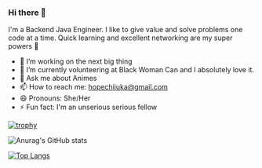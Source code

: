 ### Hi there 👋


I'm a Backend Java Engineer. I like to give value and solve problems one code at a time. Quick learning and excellent networking are my super powers :muscle:

- 🔭 I’m working on the next big thing
- 🌱 I’m currently volunteering at Black Woman Can and I absolutely love it.
- 💬 Ask me about Animes
- 📫 How to reach me: hopechijuka@gmail.com
- 😄 Pronouns: She/Her
- ⚡ Fun fact: I'm an unserious serious fellow


[![trophy](https://github-profile-trophy.vercel.app/?username=Hopeuche360&theme=onedark)](https://github.com/Hopeuche360/github-profile-trophy)

![Anurag's GitHub stats](https://github-readme-stats.vercel.app/api?username=Hopeuche360&show_icons=true&theme=algolia&count_private=true)

[![Top Langs](https://github-readme-stats.vercel.app/api/top-langs/?username=Hopeuche360&layout=compact)](https://github.com/Hopeuche360/github-readme-stats)

